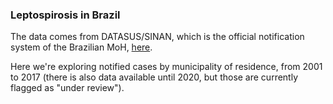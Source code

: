 ### Leptospirosis in Brazil

The data comes from DATASUS/SINAN, which is the official notification system of the Brazilian MoH, [here](https://datasus.saude.gov.br/informacoes-de-saude-tabnet/).

Here we're exploring notified cases by municipality of residence, from 2001 to 2017 (there is also data available until 2020, but those are currently flagged as "under review").